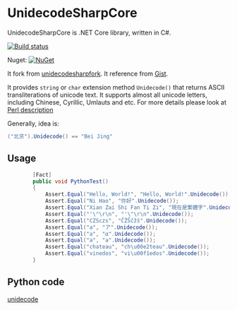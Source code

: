 # UnidecodeSharpCore
UnidecodeSharpCore is .NET Core library, written in C#.

[![Build status](https://ci.appveyor.com/api/projects/status/qr3dhvf8aw1jq1ks?svg=true)](https://ci.appveyor.com/project/codeyu/unidecodesharpcore)

Nuget: [![NuGet](https://img.shields.io/nuget/dt/UnidecodeSharpCore.svg)](https://www.nuget.org/packages/UnidecodeSharpCore/)

It fork from [unidecodesharpfork](https://bitbucket.org/DimaStefantsov/unidecodesharpfork).
It reference from [Gist](https://gist.github.com/neremin/6db39a951c7c8032ef5a).

It provides `string` or `char` extension method `Unidecode()` that returns ASCII transliterations of unicode text. It supports almost all unicode letters, including Chinese, Cyrillic, Umlauts and etc. For more details please look at [Perl description](http://search.cpan.org/~sburke/Text-Unidecode-0.04/lib/Text/Unidecode.pm#DESCRIPTION)

Generally, idea is:
```cs
("北京").Unidecode() == "Bei Jing"
```

## Usage
```cs
        [Fact]
        public void PythonTest()
        {
            Assert.Equal("Hello, World!", "Hello, World!".Unidecode());
            Assert.Equal("Ni Hao", "你好".Unidecode());
            Assert.Equal("Xian Zai Shi Fan Ti Zi", "現在是繁體字".Unidecode());
            Assert.Equal("'\"\r\n", "'\"\r\n".Unidecode());
            Assert.Equal("CZSczs", "ČŽŠčžš".Unidecode());
            Assert.Equal("a", "ア".Unidecode());
            Assert.Equal("a", "α".Unidecode());
            Assert.Equal("a", "а".Unidecode());
            Assert.Equal("chateau", "ch\u00e2teau".Unidecode());
            Assert.Equal("vinedos", "vi\u00f1edos".Unidecode());
        }
```

## Python code
[unidecode](https://github.com/avian2/unidecode)

